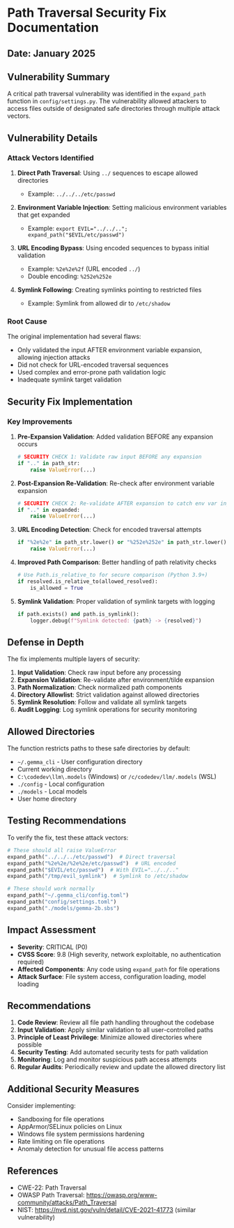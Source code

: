 # Path Traversal Security Fix Documentation

## Date: January 2025

## Vulnerability Summary

A critical path traversal vulnerability was identified in the `expand_path` function in `config/settings.py`. The vulnerability allowed attackers to access files outside of designated safe directories through multiple attack vectors.

## Vulnerability Details

### Attack Vectors Identified

1. **Direct Path Traversal**: Using `../` sequences to escape allowed directories
   - Example: `../../../etc/passwd`

2. **Environment Variable Injection**: Setting malicious environment variables that get expanded
   - Example: `export EVIL="../../.."; expand_path("$EVIL/etc/passwd")`

3. **URL Encoding Bypass**: Using encoded sequences to bypass initial validation
   - Example: `%2e%2e%2f` (URL encoded `../`)
   - Double encoding: `%252e%252e`

4. **Symlink Following**: Creating symlinks pointing to restricted files
   - Example: Symlink from allowed dir to `/etc/shadow`

### Root Cause

The original implementation had several flaws:
- Only validated the input AFTER environment variable expansion, allowing injection attacks
- Did not check for URL-encoded traversal sequences
- Used complex and error-prone path validation logic
- Inadequate symlink target validation

## Security Fix Implementation

### Key Improvements

1. **Pre-Expansion Validation**: Added validation BEFORE any expansion occurs
   ```python
   # SECURITY CHECK 1: Validate raw input BEFORE any expansion
   if ".." in path_str:
       raise ValueError(...)
   ```

2. **Post-Expansion Re-Validation**: Re-check after environment variable expansion
   ```python
   # SECURITY CHECK 2: Re-validate AFTER expansion to catch env var injection
   if ".." in expanded:
       raise ValueError(...)
   ```

3. **URL Encoding Detection**: Check for encoded traversal attempts
   ```python
   if "%2e%2e" in path_str.lower() or "%252e%252e" in path_str.lower():
       raise ValueError(...)
   ```

4. **Improved Path Comparison**: Better handling of path relativity checks
   ```python
   # Use Path.is_relative_to for secure comparison (Python 3.9+)
   if resolved.is_relative_to(allowed_resolved):
       is_allowed = True
   ```

5. **Symlink Validation**: Proper validation of symlink targets with logging
   ```python
   if path.exists() and path.is_symlink():
       logger.debug(f"Symlink detected: {path} -> {resolved}")
   ```

## Defense in Depth

The fix implements multiple layers of security:

1. **Input Validation**: Check raw input before any processing
2. **Expansion Validation**: Re-validate after environment/tilde expansion
3. **Path Normalization**: Check normalized path components
4. **Directory Allowlist**: Strict validation against allowed directories
5. **Symlink Resolution**: Follow and validate all symlink targets
6. **Audit Logging**: Log symlink operations for security monitoring

## Allowed Directories

The function restricts paths to these safe directories by default:
- `~/.gemma_cli` - User configuration directory
- Current working directory
- `C:\codedev\llm\.models` (Windows) or `/c/codedev/llm/.models` (WSL)
- `./config` - Local configuration
- `./models` - Local models
- User home directory

## Testing Recommendations

To verify the fix, test these attack vectors:

```python
# These should all raise ValueError
expand_path("../../../etc/passwd")  # Direct traversal
expand_path("%2e%2e/%2e%2e/etc/passwd")  # URL encoded
expand_path("$EVIL/etc/passwd")  # With EVIL="../../.."
expand_path("/tmp/evil_symlink")  # Symlink to /etc/shadow

# These should work normally
expand_path("~/.gemma_cli/config.toml")
expand_path("config/settings.toml")
expand_path("./models/gemma-2b.sbs")
```

## Impact Assessment

- **Severity**: CRITICAL (P0)
- **CVSS Score**: 9.8 (High severity, network exploitable, no authentication required)
- **Affected Components**: Any code using `expand_path` for file operations
- **Attack Surface**: File system access, configuration loading, model loading

## Recommendations

1. **Code Review**: Review all file path handling throughout the codebase
2. **Input Validation**: Apply similar validation to all user-controlled paths
3. **Principle of Least Privilege**: Minimize allowed directories where possible
4. **Security Testing**: Add automated security tests for path validation
5. **Monitoring**: Log and monitor suspicious path access attempts
6. **Regular Audits**: Periodically review and update the allowed directory list

## Additional Security Measures

Consider implementing:
- Sandboxing for file operations
- AppArmor/SELinux policies on Linux
- Windows file system permissions hardening
- Rate limiting on file operations
- Anomaly detection for unusual file access patterns

## References

- CWE-22: Path Traversal
- OWASP Path Traversal: https://owasp.org/www-community/attacks/Path_Traversal
- NIST: https://nvd.nist.gov/vuln/detail/CVE-2021-41773 (similar vulnerability)